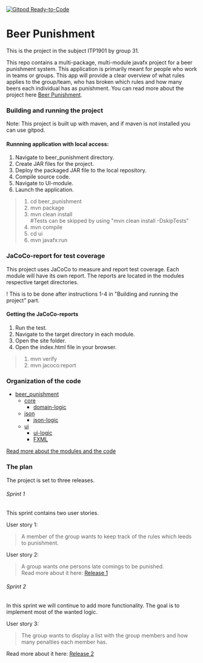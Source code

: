 
[![Gitpod Ready-to-Code](https://img.shields.io/badge/Gitpod-Ready--to--Code-blue?logo=gitpod)](https://gitpod.stud.ntnu.no/#https://gitlab.stud.idi.ntnu.no/it1901/groups-2022/gr2231/gr2231)

# Beer Punishment
This is the project in the subject ITP1901 by group 31. 

This repo contains a multi-package, multi-module javafx project for a beer punishment system. This application is primarily meant for people who work in teams or groups.
This app will provide a clear overview of what rules applies to the group/team, who has broken which rules and how many beers each individual has as punishment.
You can read more about the project here [Beer Punishment](/beer_punishment/README.md).

### Building and running the project
Note:
This project is built up with maven, and if maven is not installed you can use gitpod.

#### Runnning application with local access:

1. Navigate to beer_punishment directory.
2. Create JAR files for the project.
3. Deploy the packaged JAR file to the local repository. 
4. Compile source code.
4. Navigate to UI-module.
5. Launch the application.

>1. cd beer_punishment
>2. mvn package
>3. mvn clean install \
#Tests can be skipped by using "mvn clean install -DskipTests"
>4. mvn compile
>4. cd ui
>5. mvn javafx:run

### JaCoCo-report for test coverage

This project uses JaCoCo to measure and report test coverage. 
Each module will have its own report. The reports are located in the modules respective target directories. 

! This is to be done after instructions 1-4 in "Building and running the project" part. 

#### Getting the JaCoCo-reports 

1. Run the test.
2. Navigate to the target directory in each module.
3. Open the site folder.
4. Open the index.html file in your browser. 

>1. mvn verify
>2. mvn jacoco:report
>




### Organization of the code
* [beer_punishment](/beer_punishment)
    * [core](/beer_punishment/core)
      * [domain-logic](/beer_punishment/core/src/main/java/beerPunishment/core)
    * [json](/beer_punishment/json)
      * [json-logic](/beer_punishment/json/src/main/java/beerPunishment/json)
    * [ui](/beer_punishment/ui)
      * [ui-logic](/beer_punishment/ui/src/main/java/beerPunishment/ui)
      * [FXML](/beer_punishment/ui/src/main/resources)

[Read more about the modules and the code](/beer_punishment/README.md)


### The plan
The project is set to three releases.

###### Sprint 1
This sprint contains two user stories. 

User story 1: 
>A member of the group wants to keep track of the rules which leeds to punishment.

User story 2: 
>A group wants one persons late comings to be punished. \
Read more about it here: [Release 1](/docs/release1/release1.md)

###### Sprint 2
In this sprint we will continue to add more functionality. The goal is to implement most of the wanted logic. 

User story 3: 
>The group wants to display a list with the group members and how many penalties each member has.

Read more about it here: [Release 2](/docs/release2/release2.md)